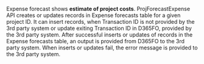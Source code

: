 Expense forecast shows **estimate of project costs**. ProjForecastExpense API creates or updates records in Expense forecasts table for a given project ID. It can insert records, when Transaction ID is not provided by the 3rd party system or update exiting Transaction ID in D365FO, provided by the 3rd party system. After successful inserts or updates of records in the Expense forecasts table, an output is provided from D365FO to the 3rd party system. When inserts or updates fail, the error message is provided to the 3rd party system.

